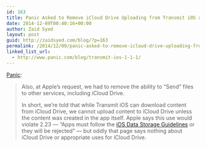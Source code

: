 ```yaml
---
id: 163
title: Panic Asked to Remove iCloud Drive Uploading from Transmit iOS app
date: 2014-12-09T00:40:16+00:00
author: Zaid Syed
layout: post
guid: http://zaidsyed.com/blog/?p=163
permalink: /2014/12/09/panic-asked-to-remove-icloud-drive-uploading-from-transmit-ios-app/
linked_list_url:
  - http://www.panic.com/blog/transmit-ios-1-1-1/
---
```

[Panic](http://panic.com):

> Also, at Apple’s request, we had to remove the ability to “Send” files to other services, including iCloud Drive.
> 
> In short, we’re told that while Transmit iOS can download content from iCloud Drive, we cannot upload content to iCloud Drive unless the content was created in the app itself. Apple says this use would violate 2.23 — “Apps must follow the [iOS Data Storage Guidelines](https://developer.apple.com/icloud/documentation/data-storage/) or they will be rejected” — but oddly that page says nothing about iCloud Drive or appropriate uses for iCloud Drive.
